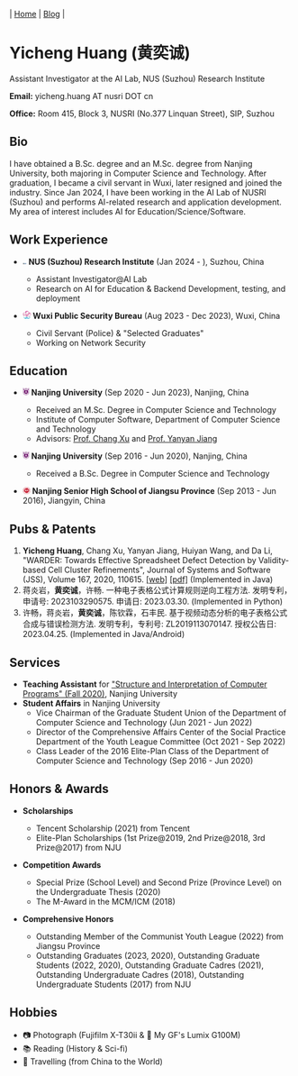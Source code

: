 <!-- | [个人简介](#个人简介) | [教育经历](#教育经历) | [技能](#技能) | [荣誉奖项](#荣誉与奖项) | [服务经历](#服务与经历) | [科研项目](#科研与项目) | [个人博客](https://njubroccoli.github.io/blog/) -->

| [Home](https://njubroccoli.github.io/) | [Blog](https://njubroccoli.github.io/blog/) | 


# Yicheng Huang (黄奕诚)

Assistant Investigator at the AI Lab, NUS (Suzhou) Research Institute

**Email:** yicheng.huang AT nusri DOT cn

**Office:** Room 415, Block 3, NUSRI (No.377 Linquan Street), SIP, Suzhou

## Bio

I have obtained a B.Sc. degree and an M.Sc. degree from Nanjing University, both majoring in Computer Science and Technology. After graduation, I became a civil servant in Wuxi, later resigned and joined the industry. Since Jan 2024, I have been working in the AI Lab of NUSRI (Suzhou) and performs AI-related research and application development. My area of interest includes AI for Education/Science/Software.

## Work Experience

- <img src="pic/nus.jpeg" style="zoom:0.6%;" /> **NUS (Suzhou) Research Institute** (Jan 2024 - ), Suzhou, China
  + Assistant Investigator@AI Lab
  + Research on AI for Education & Backend Development, testing, and deployment

- <img src="pic/wx.jpeg" style="zoom:5%;" /> **Wuxi Public Security Bureau** (Aug 2023 - Dec 2023), Wuxi, China
  + Civil Servant (Police) & "Selected Graduates"
  + Working on Network Security

## Education

- <img src="pic/nju.jpeg" style="zoom:1.9%;" /> **Nanjing University** (Sep 2020 - Jun 2023), Nanjing, China
  + Received an M.Sc. Degree in Computer Science and Technology
  + Institute of Computer Software, Department of Computer Science and Technology
  + Advisors: [Prof. Chang Xu](https://cs.nju.edu.cn/changxu/index.htm) and [Prof. Yanyan Jiang](https://ics.nju.edu.cn/~jyy/)

- <img src="pic/nju.jpeg" style="zoom:1.9%;" /> **Nanjing University** (Sep 2016 - Jun 2020), Nanjing, China
  + Received a B.Sc. Degree in Computer Science and Technology

- <img src="pic/nj.jpeg" style="zoom:2%;" /> **Nanjing Senior High School of Jiangsu Province** (Sep 2013 - Jun 2016), Jiangyin, China

## Pubs & Patents

1. **Yicheng Huang**, Chang Xu, Yanyan Jiang, Huiyan Wang, and Da Li, "WARDER: Towards Effective Spreadsheet Defect Detection by Validity-based Cell Cluster Refinements", Journal of Systems and Software (JSS), Volume 167, 2020, 110615. <a href="https://doi.org/10.1016/j.jss.2020.110615">[web]</a> <a href="https://njubroccoli.github.io/publications/huang_2020_warder.pdf">[pdf]</a> (Implemented in Java)
2. 蒋炎岩，**黄奕诚**，许畅. 一种电子表格公式计算规则逆向工程方法. 发明专利，申请号: 2023103290575. 申请日: 2023.03.30. (Implemented in Python)
3. 许畅，蒋炎岩，**黄奕诚**，陈钦霖，石丰民. 基于视频动态分析的电子表格公式合成与错误检测方法. 发明专利，专利号: ZL2019113070147. 授权公告日: 2023.04.25. (Implemented in Java/Android)

<!-- ## Projects

- Course Projects
  + [The Raft Consensus Algorithm](https://github.com/NJUBroccoli/raft-impl) (from Course "Distributed System", Implemented in Golang)
  + [x86 Full-system Simulator](https://github.com/NJUBroccoli/Programming-Assignment-2017) (from Course "Introduction to Computer Systems", Implemented in C)
  + [Mini OS Kernel](https://github.com/NJUBroccoli/oslab) (from Course "Operating System", Implemented in C)
  + [C-- Compiler](https://github.com/NJUBroccoli/HYCompiler) (from Course "Principle of Compiler", Implemented in C)
  + Sudoku Game (from Course "Problem Solving", Implemented in C++)
  + [Graphic Drawing APP](https://github.com/NJUBroccoli/HYC-Paint) (from Course "Computer Graphics", Implemented in Java)
  + [Guandan AI System](https://github.com/QinlinChen/guandan-ai) (from Course "Artificial Intelligence", Implemented in Python) -->

## Services

- **Teaching Assistant** for ["Structure and Interpretation of Computer Programs" (Fall 2020)](https://nju-sicp.bitbucket.io/2020/), Nanjing University
- **Student Affairs** in Nanjing University
  + Vice Chairman of the Graduate Student Union of the Department of Computer Science and Technology (Jun 2021 - Jun 2022)
  + Director of the Comprehensive Affairs Center of the Social Practice Department of the Youth League Committee (Oct 2021 - Sep 2022)
  + Class Leader of the 2016 Elite-Plan Class of the Department of Computer Science and Technology (Sep 2016 - Jun 2020)

## Honors & Awards

- **Scholarships**
  + Tencent Scholarship (2021) from Tencent
  + Elite-Plan Scholarships (1st Prize@2019, 2nd Prize@2018, 3rd Prize@2017) from NJU

- **Competition Awards**
  + Special Prize (School Level) and Second Prize (Province Level) on the Undergraduate Thesis (2020)
  + The M-Award in the MCM/ICM (2018)

- **Comprehensive Honors**
  + Outstanding Member of the Communist Youth League (2022) from Jiangsu Province
  + Outstanding Graduates (2023, 2020), Outstanding Graduate Students (2022, 2020), Outstanding Graduate Cadres (2021), Outstanding Undergraduate Cadres (2018), Outstanding Undergraduate Students (2017) from NJU

## Hobbies

- 📷 Photograph (Fujifilm X-T30ii & 🤫 My GF's Lumix G100M)
- 📚 Reading (History & Sci-fi)
- 🚶 Travelling (from China to the World)
